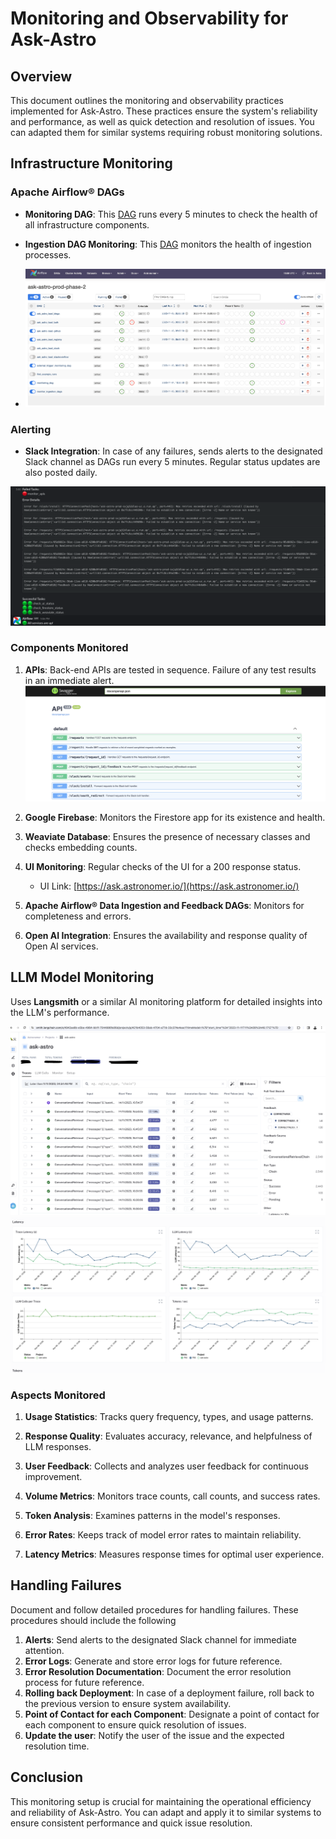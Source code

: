 # Monitoring and Observability for Ask-Astro

## Overview

This document outlines the monitoring and observability practices implemented for Ask-Astro. These practices ensure the system's reliability and performance, as well as quick detection and resolution of issues. You can adapted them for similar systems requiring robust monitoring solutions.

## Infrastructure Monitoring

### Apache Airflow® DAGs

- **Monitoring DAG**: This [DAG](../airflow/dags/monitor/monitor.py) runs every 5 minutes to check the health of all infrastructure components.
- **Ingestion DAG Monitoring**: This [DAG](../airflow/dags/monitor/monitor_ingestion_dags.py) monitors the health of ingestion processes.

- ![Apache Airflow® DAGs](./_static/images/monitoring/airflow_dags.png)

### Alerting

- **Slack Integration**: In case of any failures, sends alerts to the designated Slack channel as DAGs run every 5 minutes. Regular status updates are also posted daily.

![slack alerts](./_static/images/monitoring/slack_alerts.png)

### Components Monitored

1. **APIs**: Back-end APIs are tested in sequence. Failure of any test results in an immediate alert.
  ![APIs swagger UI](./_static/images/monitoring/api_swagger.png)

2. **Google Firebase**: Monitors the Firestore app for its existence and health.

3. **Weaviate Database**: Ensures the presence of necessary classes and checks embedding counts.

4. **UI Monitoring**: Regular checks of the UI for a 200 response status.
   - UI Link: [https://ask.astronomer.io/](https://ask.astronomer.io/)

5. **Apache Airflow® Data Ingestion and Feedback DAGs**: Monitors for completeness and errors.

6. **Open AI Integration**: Ensures the availability and response quality of Open AI services.

## LLM Model Monitoring

Uses **Langsmith** or a similar AI monitoring platform for detailed insights into the LLM's performance.

![langsmith dashboard](./_static/images/monitoring/langsmith1.png)
![langsmith latency](./_static/images/monitoring/latency.png)

### Aspects Monitored

1. **Usage Statistics**: Tracks query frequency, types, and usage patterns.

2. **Response Quality**: Evaluates accuracy, relevance, and helpfulness of LLM responses.

3. **User Feedback**: Collects and analyzes user feedback for continuous improvement.

4. **Volume Metrics**: Monitors trace counts, call counts, and success rates.

5. **Token Analysis**: Examines patterns in the model's responses.

6. **Error Rates**: Keeps track of model error rates to maintain reliability.

7. **Latency Metrics**: Measures response times for optimal user experience.


## Handling Failures

Document and follow detailed procedures for handling failures. These procedures should include the following
1. **Alerts**: Send alerts to the designated Slack channel for immediate attention.
2. **Error Logs**: Generate and store error logs for future reference.
3. **Error Resolution Documentation**: Document the error resolution process for future reference.
4. **Rolling back Deployment**: In case of a deployment failure, roll back to the previous version to ensure system availability.
5. **Point of Contact for each Component**: Designate a point of contact for each component to ensure quick resolution of issues.
6. **Update the user**: Notify the user of the issue and the expected resolution time.


## Conclusion

This monitoring setup is crucial for maintaining the operational efficiency and reliability of Ask-Astro. You can adapt and apply it to similar systems to ensure consistent performance and quick issue resolution.
